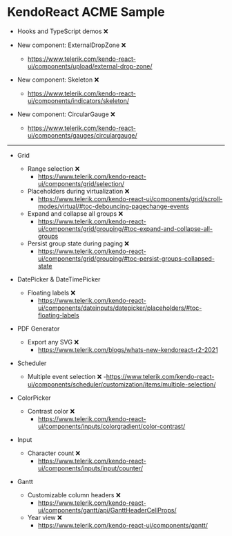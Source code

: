 # KendoReact ACME Sample

- Hooks and TypeScript demos ❌

- New component: ExternalDropZone ❌
  - https://www.telerik.com/kendo-react-ui/components/upload/external-drop-zone/

- New component: Skeleton ❌
  - https://www.telerik.com/kendo-react-ui/components/indicators/skeleton/

- New component: CircularGauge ❌
  - https://www.telerik.com/kendo-react-ui/components/gauges/circulargauge/

---

- Grid
  - Range selection ❌
    - https://www.telerik.com/kendo-react-ui/components/grid/selection/
  - Placeholders during virtualization ❌
    - https://www.telerik.com/kendo-react-ui/components/grid/scroll-modes/virtual/#toc-debouncing-pagechange-events
  - Expand and collapse all groups ❌
    - https://www.telerik.com/kendo-react-ui/components/grid/grouping/#toc-expand-and-collapse-all-groups
  - Persist group state during paging ❌
    - https://www.telerik.com/kendo-react-ui/components/grid/grouping/#toc-persist-groups-collapsed-state

- DatePicker & DateTimePicker
  - Floating labels ❌
    - https://www.telerik.com/kendo-react-ui/components/dateinputs/datepicker/placeholders/#toc-floating-labels

- PDF Generator
  - Export any SVG ❌
    - https://www.telerik.com/blogs/whats-new-kendoreact-r2-2021

- Scheduler
  - Multiple event selection ❌
    -https://www.telerik.com/kendo-react-ui/components/scheduler/customization/items/multiple-selection/

- ColorPicker
  - Contrast color ❌
    - https://www.telerik.com/kendo-react-ui/components/inputs/colorgradient/color-contrast/

- Input
  - Character count ❌
    - https://www.telerik.com/kendo-react-ui/components/inputs/input/counter/

- Gantt
  - Customizable column headers ❌
    - https://www.telerik.com/kendo-react-ui/components/gantt/api/GanttHeaderCellProps/
  - Year view ❌
    - https://www.telerik.com/kendo-react-ui/components/gantt/

